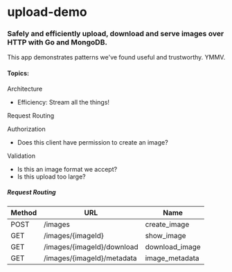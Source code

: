 upload-demo
===========

### Safely and efficiently upload, download and serve images over HTTP with Go and MongoDB.

This app demonstrates patterns we've found useful and trustworthy. YMMV.


#### Topics:

Architecture
* Efficiency: Stream all the things!

Request Routing

Authorization
* Does this client have permission to create an image?

Validation
* Is this an image format we accept?
* Is this upload too large?


##### Request Routing

Method   | URL | Name
-------- | --- | ----
POST     | /images                    | create_image   |
GET      | /images/{imageId}          | show_image     |
GET      | /images/{imageId}/download | download_image |
GET      | /images/{imageId}/metadata | image_metadata |

